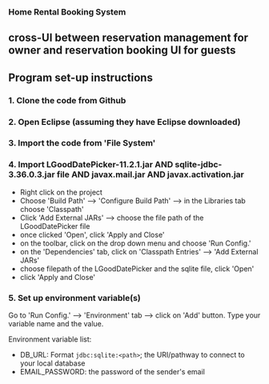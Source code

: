 ### Home Rental Booking System
## cross-UI between reservation management for owner and reservation booking UI for guests

## Program set-up instructions

### 1. Clone the code from Github
### 2. Open Eclipse (assuming they have Eclipse downloaded)
### 3. Import the code from 'File System' 
### 4. Import LGoodDatePicker-11.2.1.jar AND sqlite-jdbc-3.36.0.3.jar file AND javax.mail.jar AND javax.activation.jar

- Right click on the project
- Choose 'Build Path' --> 'Configure Build Path' --> in the Libraries tab choose 'Classpath'
- Click 'Add External JARs' --> choose the file path of the LGoodDatePicker file
- once clicked 'Open', click 'Apply and Close'
- on the toolbar, click on the drop down menu and choose 'Run Config.' 
- on the 'Dependencies' tab, click on 'Classpath Entries' --> 'Add External JARs'
- choose filepath of the LGoodDatePicker and the sqlite file, click 'Open'
- click 'Apply and Close' 

### 5. Set up environment variable(s)
Go to 'Run Config.' --> 'Environment' tab --> click on 'Add' button.
Type your variable name and the value. 
	
Environment variable list: 
	
* DB_URL: Format `jdbc:sqlite:<path>`; the URI/pathway to connect to your local database
* EMAIL_PASSWORD: the password of the sender's email
	

